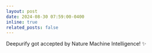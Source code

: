 ```yaml
---
layout: post
date: 2024-08-30 07:59:00-0400
inline: true
related_posts: false
---
```

Deepurify got accepted by Nature Machine Intelligence! :sparkles:
